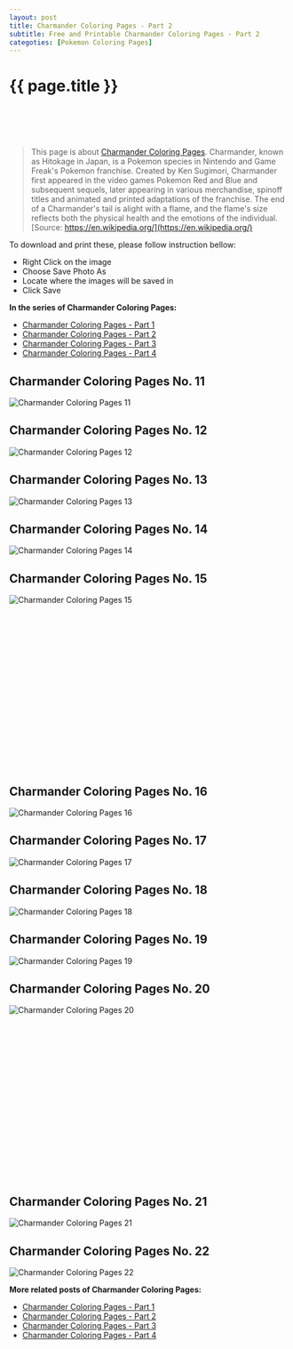 ```yaml
---
layout: post
title: Charmander Coloring Pages - Part 2
subtitle: Free and Printable Charmander Coloring Pages - Part 2
categoties: [Pokemon Coloring Pages]
---
```

{{ page.title }}
================
<script async src="//pagead2.googlesyndication.com/pagead/js/adsbygoogle.js"></script><!-- UnderTitleAds --> <ins class="adsbygoogle" style="display:inline-block;width:468px;height:60px" data-ad-client="ca-pub-6753140515841889" data-ad-slot="4010138290"></ins><script> (adsbygoogle = window.adsbygoogle || []).push({}); </script>

> This page is about [Charmander Coloring Pages](https://freecoloringpages.github.io/). Charmander, known as Hitokage in Japan, is a Pokemon species in Nintendo and Game Freak's Pokemon franchise. Created by Ken Sugimori, Charmander first appeared in the video games Pokemon Red and Blue and subsequent sequels, later appearing in various merchandise, spinoff titles and animated and printed adaptations of the franchise. The end of a Charmander's tail is alight with a flame, and the flame's size reflects both the physical health and the emotions of the individual. [Source: https://en.wikipedia.org/](https://en.wikipedia.org/)

To download and print these, please follow instruction bellow:
* Right Click on the image 
* Choose Save Photo As 
* Locate where the images will be saved in 
* Click Save

**In the series of Charmander Coloring Pages:**

* [Charmander Coloring Pages - Part 1](https://freecoloringpages.github.io/2017/12/11/Charmander-Coloring-Pages-part-1.html)
* [Charmander Coloring Pages - Part 2](https://freecoloringpages.github.io/2017/12/11/Charmander-Coloring-Pages-part-2.html)
* [Charmander Coloring Pages - Part 3](https://freecoloringpages.github.io/2017/12/11/Charmander-Coloring-Pages-part-3.html)
* [Charmander Coloring Pages - Part 4](https://freecoloringpages.github.io/2017/12/11/Charmander-Coloring-Pages-part-4.html)

## Charmander Coloring Pages No. 11
![Charmander Coloring Pages 11](https://freecoloringpages.github.io/img4/Charmander-Coloring-Pages%20(11).jpg "Charmander Coloring Pages 11")

## Charmander Coloring Pages No. 12
![Charmander Coloring Pages 12](https://freecoloringpages.github.io/img4/Charmander-Coloring-Pages%20(12).jpg "Charmander Coloring Pages 12")

## Charmander Coloring Pages No. 13
![Charmander Coloring Pages 13](https://freecoloringpages.github.io/img4/Charmander-Coloring-Pages%20(13).jpg "Charmander Coloring Pages 13")

## Charmander Coloring Pages No. 14
![Charmander Coloring Pages 14](https://freecoloringpages.github.io/img4/Charmander-Coloring-Pages%20(14).jpg "Charmander Coloring Pages 14")

## Charmander Coloring Pages No. 15
![Charmander Coloring Pages 15](https://freecoloringpages.github.io/img4/Charmander-Coloring-Pages%20(15).jpg "Charmander Coloring Pages 15")

<script async src="//pagead2.googlesyndication.com/pagead/js/adsbygoogle.js"></script><!-- Texxtonly --><ins class="adsbygoogle" style="display:inline-block;width:336px;height:280px" data-ad-client="ca-pub-6753140515841889" data-ad-slot="3207852233"></ins><script>(adsbygoogle = window.adsbygoogle || []).push({}); </script>

## Charmander Coloring Pages No. 16
![Charmander Coloring Pages 16](https://freecoloringpages.github.io/img4/Charmander-Coloring-Pages%20(16).jpg "Charmander Coloring Pages 16")

## Charmander Coloring Pages No. 17
![Charmander Coloring Pages 17](https://freecoloringpages.github.io/img4/Charmander-Coloring-Pages%20(17).jpg "Charmander Coloring Pages 17")

## Charmander Coloring Pages No. 18
![Charmander Coloring Pages 18](https://freecoloringpages.github.io/img4/Charmander-Coloring-Pages%20(18).jpg "Charmander Coloring Pages 18")

## Charmander Coloring Pages No. 19
![Charmander Coloring Pages 19](https://freecoloringpages.github.io/img4/Charmander-Coloring-Pages%20(19).jpg "Charmander Coloring Pages 19")

## Charmander Coloring Pages No. 20
![Charmander Coloring Pages 20](https://freecoloringpages.github.io/img4/Charmander-Coloring-Pages%20(20).jpg "Charmander Coloring Pages 20")

<script async src="//pagead2.googlesyndication.com/pagead/js/adsbygoogle.js"></script><!-- Texxtonly --><ins class="adsbygoogle" style="display:inline-block;width:336px;height:280px" data-ad-client="ca-pub-6753140515841889" data-ad-slot="3207852233"></ins><script>(adsbygoogle = window.adsbygoogle || []).push({}); </script>

## Charmander Coloring Pages No. 21
![Charmander Coloring Pages 21](https://freecoloringpages.github.io/img4/Charmander-Coloring-Pages%20(21).jpg "Charmander Coloring Pages 21")

## Charmander Coloring Pages No. 22
![Charmander Coloring Pages 22](https://freecoloringpages.github.io/img4/Charmander-Coloring-Pages%20(22).jpg "Charmander Coloring Pages 22")

**More related posts of Charmander Coloring Pages:**

* [Charmander Coloring Pages - Part 1](https://freecoloringpages.github.io/2017/12/11/Charmander-Coloring-Pages-part-1.html)
* [Charmander Coloring Pages - Part 2](https://freecoloringpages.github.io/2017/12/11/Charmander-Coloring-Pages-part-2.html)
* [Charmander Coloring Pages - Part 3](https://freecoloringpages.github.io/2017/12/11/Charmander-Coloring-Pages-part-3.html)
* [Charmander Coloring Pages - Part 4](https://freecoloringpages.github.io/2017/12/11/Charmander-Coloring-Pages-part-4.html)

